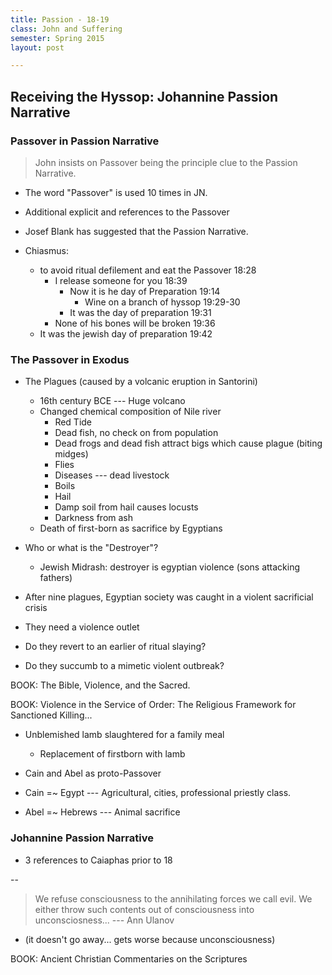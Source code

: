 ```yaml
---
title: Passion - 18-19
class: John and Suffering
semester: Spring 2015
layout: post

---
```


## Receiving the Hyssop: Johannine Passion Narrative

### Passover in Passion Narrative

> John insists on Passover being the principle clue to the Passion Narrative.

 - The word "Passover" is used 10 times in JN.

 - Additional explicit and references to the Passover

 - Josef Blank has suggested that the Passion Narrative.

 - Chiasmus:

    - to avoid ritual defilement and eat the Passover 18:28
       - I release someone for you 18:39
         - Now it is he day of Preparation 19:14
            - Wine on a branch of hyssop 19:29-30
         - It was the day of preparation 19:31
       - None of his bones will be broken 19:36
    - It was the jewish day of preparation 19:42

### The Passover in Exodus

 - The Plagues (caused by a volcanic eruption in Santorini)
    - 16th century BCE --- Huge volcano
    - Changed chemical composition of Nile river
       - Red Tide
       - Dead fish, no check on from population
       - Dead frogs and dead fish attract bigs which cause plague (biting midges)
       - Flies
       - Diseases --- dead livestock
       - Boils
       - Hail
       - Damp soil from hail causes locusts
       - Darkness from ash 
    - Death of first-born as sacrifice by Egyptians 

 - Who or what is the "Destroyer"?
    - Jewish Midrash: destroyer is egyptian violence (sons attacking fathers)

 - After nine plagues, Egyptian society was caught in a violent sacrificial crisis

 - They need a violence outlet

 - Do they revert to an earlier of ritual slaying?

 - Do they succumb to a mimetic violent outbreak?

BOOK: The Bible, Violence, and the Sacred.

BOOK: Violence in the Service of Order: The Religious Framework for Sanctioned Killing...

 - Unblemished lamb slaughtered for a family meal
    - Replacement of firstborn with lamb

 - Cain and Abel as proto-Passover

 - Cain =~ Egypt --- Agricultural, cities, professional priestly class.
 - Abel =~ Hebrews --- Animal sacrifice


### Johannine Passion Narrative

 - 3 references to Caiaphas prior to 18

--

> We refuse consciousness to the annihilating forces we call evil. We either throw such contents out of consciousness into unconsciosness...  --- Ann Ulanov

 - (it doesn't go away... gets worse because unconsciousness)


BOOK: Ancient Christian Commentaries on the Scriptures
